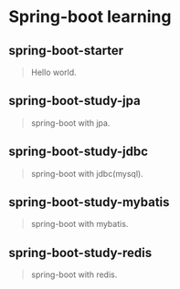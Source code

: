 
# Spring-boot learning

## spring-boot-starter 

> Hello world.

## spring-boot-study-jpa

> spring-boot with jpa.

## spring-boot-study-jdbc

> spring-boot with jdbc(mysql).

## spring-boot-study-mybatis

> spring-boot with mybatis.

## spring-boot-study-redis

> spring-boot with redis.

